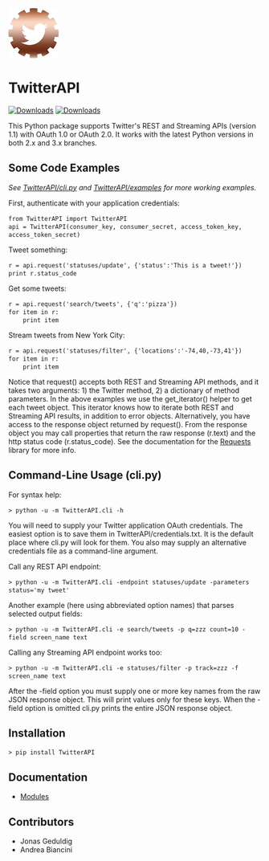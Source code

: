 ![](logo.png?raw=true)

TwitterAPI 
==========
[![Downloads](https://pypip.in/d/TwitterAPI/badge.png)](https://crate.io/packages/TwitterAPI)
[![Downloads](https://pypip.in/v/TwitterAPI/badge.png)](https://crate.io/packages/TwitterAPI) 

This Python package supports Twitter's REST and Streaming APIs (version 1.1) with OAuth 1.0 or OAuth 2.0.  It works with the latest Python versions in both 2.x and 3.x branches.  

Some Code Examples
------------------
*See [TwitterAPI/cli.py](https://github.com/geduldig/TwitterAPI/blob/master/TwitterAPI/cli.py) and [TwitterAPI/examples](https://github.com/geduldig/TwitterAPI/tree/master/examples) for more working examples.*

First, authenticate with your application credentials:

	from TwitterAPI import TwitterAPI
	api = TwitterAPI(consumer_key, consumer_secret, access_token_key, access_token_secret)

Tweet something:

	r = api.request('statuses/update', {'status':'This is a tweet!'})
	print r.status_code

Get some tweets:

	r = api.request('search/tweets', {'q':'pizza'})
	for item in r:
		print item

Stream tweets from New York City:

	r = api.request('statuses/filter', {'locations':'-74,40,-73,41'})
	for item in r:
		print item
		
Notice that request() accepts both REST and Streaming API methods, and it takes two arguments: 1) the Twitter method, 2) a dictionary of method parameters.  In the above examples we use the get\_iterator() helper to get each tweet object.  This iterator knows how to iterate both REST and Streaming API results, in addition to error objects.  Alternatively, you have access to the response object returned by request().  From the response object you may call properties that return the raw response (r.text) and the http status code (r.status\_code).  See the documentation for the [Requests](http://docs.python-requests.org/en/latest/user/quickstart/) library for more info.

Command-Line Usage (cli.py)
---------------------------
For syntax help:

	> python -u -m TwitterAPI.cli -h 

You will need to supply your Twitter application OAuth credentials.  The easiest option is to save them in TwitterAPI/credentials.txt.  It is the default place where cli.py will look for them.  You also may supply an alternative credentials file as a command-line argument.

Call any REST API endpoint:

	> python -u -m TwitterAPI.cli -endpoint statuses/update -parameters status='my tweet'

Another example (here using abbreviated option names) that parses selected output fields:

	> python -u -m TwitterAPI.cli -e search/tweets -p q=zzz count=10 -field screen_name text 

Calling any Streaming API endpoint works too:

	> python -u -m TwitterAPI.cli -e statuses/filter -p track=zzz -f screen_name text

After the -field option you must supply one or more key names from the raw JSON response object.  This will print values only for these keys.  When the -field option is omitted cli.py prints the entire JSON response object.  

Installation
------------
	> pip install TwitterAPI

Documentation
-------------
* [Modules](http://geduldig.github.com/TwitterAPI)
	
Contributors
------------
* Jonas Geduldig
* Andrea Biancini
